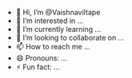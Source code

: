 - 👋 Hi, I’m @VaishnaviItape
- 👀 I’m interested in ...
- 🌱 I’m currently learning ...
- 💞️ I’m looking to collaborate on ...
- 📫 How to reach me ...
- 😄 Pronouns: ...
- ⚡ Fun fact: ...

<!---
VaishnaviItape/VaishnaviItape is a ✨ special ✨ repository because its `README.md` (this file) appears on your GitHub profile.
You can click the Preview link to take a look at your changes.
--->
